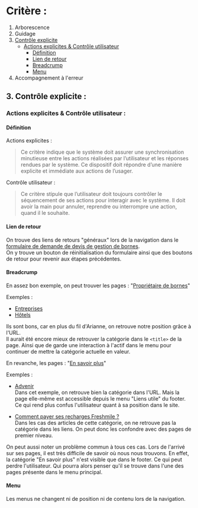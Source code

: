 # Critère :
1. Arborescence
2. Guidage
3. [Contrôle explicite](#3-contrôle-explicite-)
	- [Actions explicites & Contrôle utilisateur](#actions-explicites--contrôle-utilisateur-)
		- [Définition](#définition)
		- [Lien de retour](#lien-de-retour)
		- [Breadcrump](#breadcrump)
		- [Menu](#menu)
4. Accompagnement à l'erreur

## 3. Contrôle explicite :
### Actions explicites & Contrôle utilisateur :
#### Définition
Actions explicites :  
> Ce critère indique que le système doit assurer une synchronisation minutieuse entre les actions réalisées par l’utilisateur et les réponses rendues par le système. Ce dispositif doit répondre d’une manière explicite et immédiate aux actions de l’usager.

Contrôle utilisateur :  
> Ce critère stipule que l’utilisateur doit toujours contrôler le séquencement de ses actions pour interagir avec le système. Il doit avoir la main pour annuler, reprendre ou interrompre une action, quand il le souhaite.

#### Lien de retour

On trouve des liens de retours "généraux" lors de la navigation dans le [formulaire de demande de devis de gestion de bornes](https://freshmile.com/demande-de-devis/devis-gestion-de-borne/).  
On y trouve un bouton de réinitialisation du formulaire ainsi que des boutons de retour pour revenir aux étapes précédentes.

#### Breadcrump
En assez bon exemple, on peut trouver les pages : "[Propriétaire de bornes](https://freshmile.com/propriétaire-de-bornes)"

Exemples :
- [Entreprises](https://freshmile.com/proprietaires-de-bornes/entreprises/)
- [Hôtels](https://freshmile.com/proprietaires-de-bornes/hotels/)

Ils sont bons, car en plus du fil d'Arianne, on retrouve notre position grâce à l'URL.  
Il aurait été encore mieux de retrouver la catégorie dans le `<title>` de la page. Ainsi que de garde une interaction à l'actif dans le menu pour continuer de mettre la catégorie actuelle en valeur.

En revanche, les pages : "[En savoir plus](https://freshmile.com/en-savoir-plus)"

Exemples :
- [Advenir](https://freshmile.com/en-savoir-plus/advenir)  
Dans cet exemple, on retrouve bien la catégorie dans l'URL. Mais la page elle-même est accessible depuis le menu "Liens utile" du footer. Ce qui rend plus confus l'utilisateur quant à sa position dans le site.

- [Comment payer ses recharges Freshmile ?](https://freshmile.com/payer-recharges-freshmile/)  
Dans les cas des articles de cette catégorie, on ne retrouve pas la catégorie dans les liens. On peut donc les confondre avec des pages de premier niveau.

On peut aussi noter un problème commun à tous ces cas. Lors de l'arrivé sur ses pages, il est très difficile de savoir où nous nous trouvons. En effet, la catégorie "En savoir plus" n'est visible que dans le footer. Ce qui peut perdre l'utilisateur. Qui pourra alors penser qu'il se trouve dans l'une des pages présente dans le menu principal.

#### Menu
Les menus ne changent ni de position ni de contenu lors de la navigation.